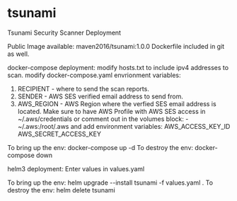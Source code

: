 # tsunami

Tsunami Security Scanner Deployment

Public Image available: maven2016/tsunami:1.0.0
Dockerfile included in git as well.

docker-compose deployment:
modify hosts.txt to include ipv4 addresses to scan.
modify docker-compose.yaml envrionment variables:
  1. RECIPIENT - where to send the scan reports.
  2. SENDER - AWS SES verified email address to send from.
  3. AWS_REGION - AWS Region where the verfied SES email address is located.
Make sure to have AWS Profile with AWS SES access in ~/.aws/credentials
or comment out in the volumes block: - ~/.aws:/root/.aws
and add environment variables:
AWS_ACCESS_KEY_ID
AWS_SECRET_ACCESS_KEY

To bring up the env:
docker-compose up -d 
To destroy the env:
docker-compose down


helm3 deployment:
Enter values in values.yaml

To bring up the env:
helm upgrade --install tsunami -f values.yaml .
To destroy the env:
helm delete tsunami
